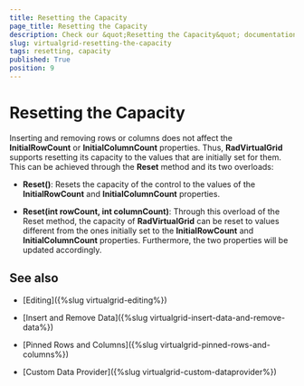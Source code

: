 ```yaml
---
title: Resetting the Capacity
page_title: Resetting the Capacity
description: Check our &quot;Resetting the Capacity&quot; documentation article for the RadVirtualGrid {{ site.framework_name }} control.
slug: virtualgrid-resetting-the-capacity
tags: resetting, capacity
published: True
position: 9
---
```


# Resetting the Capacity

Inserting and removing rows or columns does not affect the __InitialRowCount__ or __InitialColumnCount__ properties. Thus, __RadVirtualGrid__ supports resetting its capacity to the values that are initially set for them. This can be achieved through the __Reset__ method and its two overloads:

* __Reset()__: Resets the capacity of the control to the values of the __InitialRowCount__ and __InitialColumnCount__ properties.

* __Reset(int rowCount, int columnCount)__: Through this overload of the Reset method, the capacity of __RadVirtualGrid__ can be reset to values different from the ones initially set to the __InitialRowCount__ and __InitialColumnCount__ properties. Furthermore, the two properties will be updated accordingly.

## See also

* [Editing]({%slug virtualgrid-editing%})

* [Insert and Remove Data]({%slug virtualgrid-insert-data-and-remove-data%})

* [Pinned Rows and Columns]({%slug virtualgrid-pinned-rows-and-columns%})

* [Custom Data Provider]({%slug virtualgrid-custom-dataprovider%})